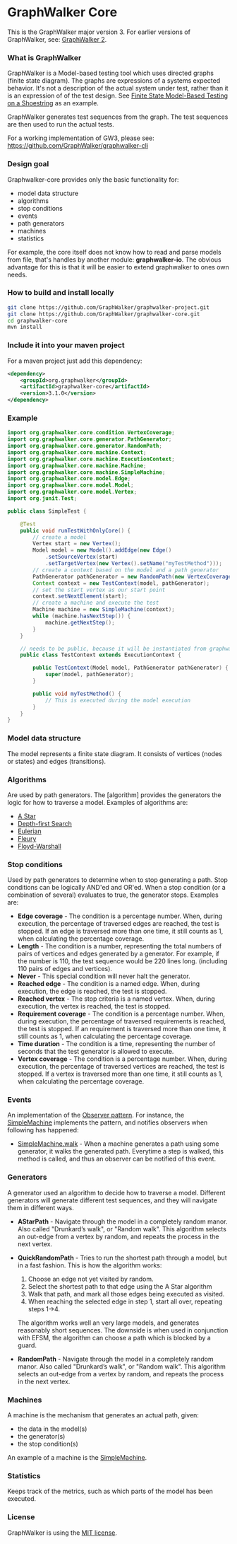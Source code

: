 GraphWalker Core 
=======
This is the GraphWalker major version 3. For earlier versions of GraphWalker, see: [GraphWalker 2].


### What is GraphWalker

GraphWalker is a Model-based testing tool which uses directed graphs (finite state diagram). The graphs are expressions of a systems expected behavior. It's not a description of the actual system under test, rather than it is an expression of of the test design. See [Finite State Model-Based Testing on a Shoestring] as an example.

GraphWalker generates test sequences from the graph. The test sequences are then used to run the actual tests.

For a working implementation of GW3, please see: https://github.com/GraphWalker/graphwalker-cli

### Design goal
Graphwalker-core provides only the
basic functionality for:
* model data structure
* algorithms
* stop conditions
* events
* path generators
* machines
* statistics

For example, the core itself does not know how to read and parse models from file, that's handles by another module: **graphwalker-io**. The obvious advantage for this is that it will be easier to extend graphwalker to ones own needs.

### How to build and install locally
```sh
git clone https://github.com/GraphWalker/graphwalker-project.git
git clone https://github.com/GraphWalker/graphwalker-core.git
cd graphwalker-core
mvn install
```

### Include it into your maven project
For a maven project just add this dependency:
```xml
<dependency>
    <groupId>org.graphwalker</groupId>
    <artifactId>graphwalker-core</artifactId>
    <version>3.1.0</version>
</dependency>
```

### Example

```java
import org.graphwalker.core.condition.VertexCoverage;
import org.graphwalker.core.generator.PathGenerator;
import org.graphwalker.core.generator.RandomPath;
import org.graphwalker.core.machine.Context;
import org.graphwalker.core.machine.ExecutionContext;
import org.graphwalker.core.machine.Machine;
import org.graphwalker.core.machine.SimpleMachine;
import org.graphwalker.core.model.Edge;
import org.graphwalker.core.model.Model;
import org.graphwalker.core.model.Vertex;
import org.junit.Test;

public class SimpleTest {

    @Test
    public void runTestWithOnlyCore() {
        // create a model
        Vertex start = new Vertex();
        Model model = new Model().addEdge(new Edge()
            .setSourceVertex(start)
            .setTargetVertex(new Vertex().setName("myTestMethod")));
        // create a context based on the model and a path generator
        PathGenerator pathGenerator = new RandomPath(new VertexCoverage(100));
        Context context = new TestContext(model, pathGenerator);
        // set the start vertex as our start point
        context.setNextElement(start);
        // create a machine and execute the test
        Machine machine = new SimpleMachine(context);
        while (machine.hasNextStep()) {
            machine.getNextStep();
        }
    }

    // needs to be public, because it will be instantiated from graphwalker
    public class TestContext extends ExecutionContext {

        public TestContext(Model model, PathGenerator pathGenerator) {
            super(model, pathGenerator);
        }

        public void myTestMethod() {
            // This is executed during the model execution
        }
    }
}
```


### Model data structure
The model represents a finite state diagram. It consists of vertices (nodes or states) and edges (transitions).

### Algorithms
Are used by path generators. The [algorithm] provides the generators the logic for how to traverse a model. Examples of algorithms are:
* [A Star]
* [Depth-first Search]
* [Eulerian]
* [Fleury]
* [Floyd-Warshall]

### Stop conditions
Used by path generators to determine when to stop generating a path. Stop conditions can be logically AND'ed and OR'ed. When a stop condition (or a combination of several) evaluates to true, the generator stops. Examples are:
* **Edge coverage** - The condition is a percentage number. When, during execution, the percentage of traversed edges are reached, the test is stopped. If an edge is traversed more than one time, it still counts as 1, when calculating the percentage coverage.
* **Length** - The condition is a number, representing the total numbers of pairs of vertices and edges generated by a generator. For example, if the number is 110, the test sequence would be 220 lines long. (including 110 pairs of edges and vertices).
* **Never** - This special condition will never halt the generator.
* **Reached edge** - The condition is a named edge. When, during execution, the edge is reached, the test is stopped.
* **Reached vertex** - The stop criteria is a named vertex. When, during execution, the vertex is reached, the test is stopped.
* **Requirement coverage** - The condition is a percentage number. When, during execution, the percentage of traversed requirements is reached, the test is stopped. If an requirement is traversed more than one time, it still counts as 1, when calculating the percentage coverage.
* **Time duration** - The condition is a time, representing the number of seconds that the test generator is allowed to execute.
* **Vertex coverage** - The condition is a percentage number. When, during execution, the percentage of traversed vertices are reached, the test is stopped. If a vertex is traversed more than one time, it still counts as 1, when calculating the percentage coverage.


### Events
An implementation of the [Observer pattern]. For instance, the [SimpleMachine] implements the pattern, and notifies observers when following has happened:
* [SimpleMachine.walk] - When a machine generates a path using some generator, it walks the generated path. Everytime a step is walked, this method is called, and thus an observer can be notified of this event.


### Generators
A generator used an algorithm to decide how to traverse a model. Different generators will generate different test sequences, and they will navigate them in different ways.

* **AStarPath** - Navigate through the model in a completely random manor. Also called "Drunkard’s walk", or "Random walk". This algorithm selects an out-edge from a vertex by random, and repeats the process in the next vertex.
* **QuickRandomPath** - Tries to run the shortest path through a model, but in a fast fashion. This is how the algorithm works:
   1. Choose an edge not yet visited by random.
   1. Select the shortest path to that edge using the A Star algorithm
   1. Walk that path, and mark all those edges being executed as visited.
   1. When reaching the selected edge in step 1, start all over, repeating steps 1->4.

   The algorithm works well an very large models, and generates reasonably short sequences. The downside is when used in conjunction with EFSM, the algorithm can choose a path which is blocked by a guard.
* **RandomPath** - Navigate through the model in a completely random manor. Also called "Drunkard’s walk", or "Random walk". This algorithm selects an out-edge from a vertex by random, and repeats the process in the next vertex.


### Machines
A machine is the mechanism that generates an actual path, given:
* the data in the model(s)
* the generator(s)
* the stop condition(s)

An example of a machine is the [SimpleMachine].

### Statistics
Keeps track of the metrics, such as which parts of the model has been executed.


### License
GraphWalker is using the [MIT license].


[GraphWalker 2]:https://github.com/KristianKarl/GraphWalker
[Finite State Model-Based Testing on a Shoestring]:http://www.harryrobinson.net/MBT-on-a-shoestring.pdf
[A Star]:http://en.wikipedia.org/wiki/A*_search_algorithm
[Depth-first Search]:http://en.wikipedia.org/wiki/Depth-first_search
[Eulerian]:http://en.wikipedia.org/wiki/Eulerian_path
[Fleury]:http://en.wikipedia.org/wiki/Eulerian_path#Fleury.27s_algorithm
[Floyd-Warshall]:http://en.wikipedia.org/wiki/Floyd%E2%80%93Warshall_algorithm
[Observer pattern]:http://en.wikipedia.org/wiki/Observer_pattern
[SimpleMachine]:https://github.com/GraphWalker/graphwalker-core/blob/master/src/main/java/org/graphwalker/core/machine/SimpleMachine.java#L44
[SimpleMachine.walk]:https://github.com/GraphWalker/graphwalker-core/blob/master/src/main/java/org/graphwalker/core/machine/SimpleMachine.java#L75
[MIT license]:http://opensource.org/licenses/MIT
